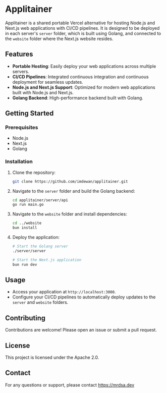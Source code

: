 # Applitainer

Applitainer is a shared portable Vercel alternative for hosting Node.js and Next.js web applications with CI/CD pipelines. It is designed to be deployed in each server's `server` folder, which is built using Golang, and connected to the `website` folder where the Next.js website resides.

## Features

- **Portable Hosting**: Easily deploy your web applications across multiple servers.
- **CI/CD Pipelines**: Integrated continuous integration and continuous deployment for seamless updates.
- **Node.js and Next.js Support**: Optimized for modern web applications built with Node.js and Next.js.
- **Golang Backend**: High-performance backend built with Golang.

## Getting Started

### Prerequisites

- Node.js
- Next.js
- Golang

### Installation

1. Clone the repository:

   ```sh
   git clone https://github.com/imdewan/applitainer.git
   ```

2. Navigate to the `server` folder and build the Golang backend:

   ```sh
   cd applitainer/server/api
   go run main.go
   ```

3. Navigate to the `website` folder and install dependencies:

   ```sh
   cd ../website
   bun install
   ```

4. Deploy the application:

   ```sh
   # Start the Golang server
   ./server/server

   # Start the Next.js application
   bun run dev
   ```

## Usage

- Access your application at `http://localhost:3000`.
- Configure your CI/CD pipelines to automatically deploy updates to the `server` and `website` folders.

## Contributing

Contributions are welcome! Please open an issue or submit a pull request.

## License

This project is licensed under the Apache 2.0.

## Contact

For any questions or support, please contact https://mrdsa.dev
